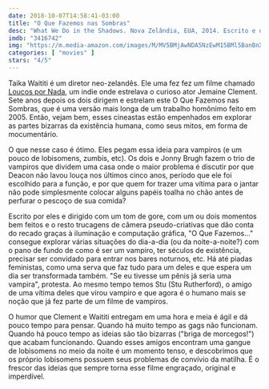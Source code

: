 ```yaml
---
date: 2018-10-07T14:58:41-03:00
title: "O Que Fazemos nas Sombras"
desc: "What We Do in the Shadows. Nova Zelândia, EUA, 2014. Escrito e dirigido por Jemaine Clement e Taika Waititi. Com Jemaine Clement, Taika Waititi, Cori Gonzalez-Macuer."
imdb: "3416742"
img: "https://m.media-amazon.com/images/M/MV5BMjAwNDA5NzEwM15BMl5BanBnXkFtZTgwMTA1MDUyNDE@._V1_SY150_CR0,0,101,150_.jpg"
categories: [ "movies" ]
stars: "4/5"
---
```

Taika Waititi é um diretor neo-zelandês. Ele uma fez fez um filme chamado [Loucos por Nada](/loucos-por-nada), um indie onde estrelava o curioso ator Jemaine Clement. Sete anos depois os dois dirigem e estrelam este O Que Fazemos nas Sombras, que é uma versão mais longa de um trabalho homônimo feito em 2005. Então, vejam bem, esses cineastas estão empenhados em explorar as partes bizarras da existência humana, como seus mitos, em forma de mocumentário.

O que nesse caso é ótimo. Eles pegam essa ideia para vampiros (e um pouco de lobisomens, zumbis, etc). Os dois e Jonny Brugh fazem o trio de vampiros que dividem uma casa onde o maior problema é discutir por que Deacon não lavou louça nos últimos cinco anos, período que ele foi escolhido para a função, e por que quem for trazer uma vítima para o jantar não pode simplesmente colocar alguns papéis toalha no chão antes de perfurar o pescoço de sua comida?

Escrito por eles e dirigido com um tom de gore, com um ou dois momentos bem feitos e o resto trucagens de câmera pseudo-criativas que dão conta do recado graças à iluminação e computação gráfica, "O Que Fazemos..." consegue explorar várias situações do dia-a-dia (ou da noite-a-noite?) com o pano de fundo de como é ser um vampiro, ter séculos de existência, precisar ser convidado para entrar nos bares noturnos, etc. Há até piadas feministas, como uma serva que faz tudo para um deles e que espera um dia ser transformada também. "Se eu tivesse um pênis já seria uma vampira", protesta. Ao mesmo tempo temos Stu (Stu Rutherford), o amigo de uma vítima deles que virou vampiro e que agora é o humano mais se noção que já fez parte de um filme de vampiros.

O humor que Clement e Waititi entregam em uma hora e meia é ágil e dá pouco tempo para pensar. Quando há muito tempo as gags não funcionam. Quando há pouco tempo as ideias são tão bizarras ("briga de morcegos!") que acabam funcionando. Quando esses amigos encontram uma gangue de lobisomens no meio da noite é um momento tenso, e descobrimos que os próprio lobisomens possuem seus problemas de convívio da matilha. É o frescor das ideias que sempre torna esse filme engraçado, original e imperdível.
